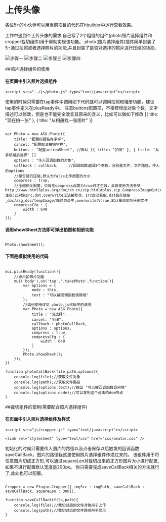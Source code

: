 # 上传头像
各位5+的小伙伴可以用当前项目的代码在hbuilder中运行查看效果。

工作中遇到个上传头像的需求,自己写了2个粗糙的组件(photo照片选择组件和cropper裁切组件)用于帮助实现该功能。
photo(照片选择组件)插件简单封装了5+通过拍照或者选择照片的功能,并且封装了是否对选择的照片进行压缩的功能。

![步骤一](https://github.com/AllanBian/plugins/blob/master/mui/uploadAvatar/images/1.jpg "步骤一")
![步骤二](https://github.com/AllanBian/plugins/blob/master/mui/uploadAvatar/images/2.jpg "步骤二")
![步骤三](https://github.com/AllanBian/plugins/blob/master/mui/uploadAvatar/images/3.jpg "步骤三")
![步骤四](https://github.com/AllanBian/plugins/blob/master/mui/uploadAvatar/images/4.jpg "步骤四")

##照片选择组件的使用
#### 在页面中引入照片选择组件

```
<script src="../js/photo.js" type="text/javascript"></script>
```


使用的时候只需要在tap事件中调用如下代码就可以调用拍照和相册功能，建议tap事件定义在plusReady中。
注意buttons配置项，不推荐增加对象个数，文字描述可以修改，但是也不能完全改变其原来的含义，比如可以做如下修改 [{ title: "现在拍一张" }, { title: "从相册找一张图片" }]

<pre><code>
var Photo = new ASG.Photo({
    title: "配置标题名称字样",
    cancel: "配置取消按钮字样",
    buttons : "配置actionSheet", //默认 [{ title: "拍照" }, { title: "从手机相册选择" }] 
    options : "传入回调函数的对象",
    callback : callback，    //回调函数返回3个参数，分别是文件，文件路径，传入的options
    //是否进行压缩,默认为false上传原图的大小
    compress : true,    
    //压缩相关配置，只有在compress设置为true时才生效，具体使用方法参见http://www.html5plus.org/doc/zh_cn/zip.html#plus.zip.CompressImageOptions  注意:此对象src,dst,overwrite无法被修改，src自动获取,dst会存放在_doc/asg_doc/tempImage/临时目录中,overwrite为true,默认覆盖同名压缩文件
    compressCfg : {    
        width : 640
    }
});
</code></pre>

#### 调用showSheet方法即可弹出拍照和相册功能

<pre><code>
Photo.showSheet();
</code></pre>


#### 下面是模拟使用的代码
<pre><code>
mui.plusReady(function(){
	//点击拍照片功能
	mui('body').on('tap','.takePhoto',function(){
		var options = {
			node : this,
			text : "可以被回调函数调用哦"
		};
		//如何使用详见 photo.js代码中的说明
		var Photo = new ASG.Photo({
			title : "请选择",
			cancel: "关闭",
			callback : photoCallBack,
			options : options,
			compress : true,
			compressCfg : {
				width : 640
			}
		});
		Photo.showSheet();
	});
})

function photoCallBack(file,path,options){
    console.log(file);//获取文件对象
    console.log(path);//获取文件路径
    console.log(options.text);//输出 "可以被回调函数调用哦"
    console.log(options.node);//可以拿到这个点击的dom节点
}
</pre></code>


##裁切组件的使用(需要配合照片选择组件)
#### 在页面中引入照片选择组件及样式

```
<script src="js/cropper.js" type="text/javascript"></script>

<link rel="stylesheet" type="text/css" href="css/avatar.css" />
```

初始化的时候只需要传入图片的路径以及点击保存以后触发的回调函数saveCallBack，图片的路径我这里使用照片选择组件传递过来的。
该组件用于将任意图片切成正方形,可以通过squareLen对裁切出来的正方形图片大小进行配置,如果不进行配置默认宽度是200px。
你只需要完成saveCallBack相关的方法就行了,此处也可以配置。
<pre><code>
Cropper = new Plugin.Cropper({ imgSrc : imgPath, saveCallBack : saveCallBack, squareLen : 300});

function saveCallBack(file,path){
    console.log(file);//裁切过后的文件对象用于上传
    console.log(path);//裁切过后的文件路径用于显示
}
</code></pre>
